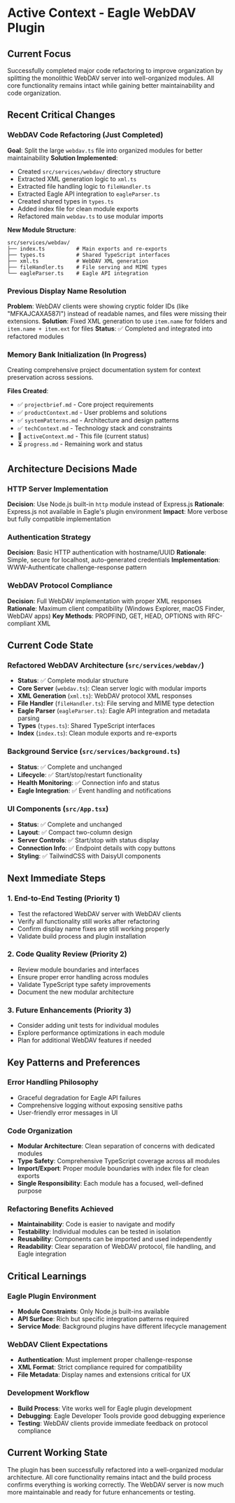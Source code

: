 # Active Context - Eagle WebDAV Plugin

## Current Focus
Successfully completed major code refactoring to improve organization by splitting the monolithic WebDAV server into well-organized modules. All core functionality remains intact while gaining better maintainability and code organization.

## Recent Critical Changes

### WebDAV Code Refactoring (Just Completed)
**Goal**: Split the large `webdav.ts` file into organized modules for better maintainability
**Solution Implemented**:
- Created `src/services/webdav/` directory structure
- Extracted XML generation logic to `xml.ts`
- Extracted file handling logic to `fileHandler.ts` 
- Extracted Eagle API integration to `eagleParser.ts`
- Created shared types in `types.ts`
- Added index file for clean module exports
- Refactored main `webdav.ts` to use modular imports

**New Module Structure**:
```
src/services/webdav/
├── index.ts          # Main exports and re-exports
├── types.ts          # Shared TypeScript interfaces
├── xml.ts            # WebDAV XML generation
├── fileHandler.ts    # File serving and MIME types
└── eagleParser.ts    # Eagle API integration
```

### Previous Display Name Resolution
**Problem**: WebDAV clients were showing cryptic folder IDs (like "MFKAJCAXA587I") instead of readable names, and files were missing their extensions.
**Solution**: Fixed XML generation to use `item.name` for folders and `item.name + item.ext` for files
**Status**: ✅ Completed and integrated into refactored modules

### Memory Bank Initialization (In Progress)
Creating comprehensive project documentation system for context preservation across sessions.

**Files Created**:
- ✅ `projectbrief.md` - Core project requirements
- ✅ `productContext.md` - User problems and solutions  
- ✅ `systemPatterns.md` - Architecture and design patterns
- ✅ `techContext.md` - Technology stack and constraints
- 🔄 `activeContext.md` - This file (current status)
- ⏳ `progress.md` - Remaining work and status

## Architecture Decisions Made

### HTTP Server Implementation
**Decision**: Use Node.js built-in `http` module instead of Express.js
**Rationale**: Express.js not available in Eagle's plugin environment
**Impact**: More verbose but fully compatible implementation

### Authentication Strategy  
**Decision**: Basic HTTP authentication with hostname/UUID
**Rationale**: Simple, secure for localhost, auto-generated credentials
**Implementation**: WWW-Authenticate challenge-response pattern

### WebDAV Protocol Compliance
**Decision**: Full WebDAV implementation with proper XML responses
**Rationale**: Maximum client compatibility (Windows Explorer, macOS Finder, WebDAV apps)
**Key Methods**: PROPFIND, GET, HEAD, OPTIONS with RFC-compliant XML

## Current Code State

### Refactored WebDAV Architecture (`src/services/webdav/`)
- **Status**: ✅ Complete modular structure
- **Core Server** (`webdav.ts`): Clean server logic with modular imports
- **XML Generation** (`xml.ts`): WebDAV protocol XML responses
- **File Handler** (`fileHandler.ts`): File serving and MIME type detection
- **Eagle Parser** (`eagleParser.ts`): Eagle API integration and metadata parsing
- **Types** (`types.ts`): Shared TypeScript interfaces
- **Index** (`index.ts`): Clean module exports and re-exports

### Background Service (`src/services/background.ts`)
- **Status**: ✅ Complete and unchanged
- **Lifecycle**: ✅ Start/stop/restart functionality
- **Health Monitoring**: ✅ Connection info and status
- **Eagle Integration**: ✅ Event handling and notifications

### UI Components (`src/App.tsx`)
- **Status**: ✅ Complete and unchanged
- **Layout**: ✅ Compact two-column design
- **Server Controls**: ✅ Start/stop with status display
- **Connection Info**: ✅ Endpoint details with copy buttons
- **Styling**: ✅ TailwindCSS with DaisyUI components

## Next Immediate Steps

### 1. End-to-End Testing (Priority 1)
- Test the refactored WebDAV server with WebDAV clients
- Verify all functionality still works after refactoring
- Confirm display name fixes are still working properly
- Validate build process and plugin installation

### 2. Code Quality Review (Priority 2)
- Review module boundaries and interfaces
- Ensure proper error handling across modules
- Validate TypeScript type safety improvements
- Document the new modular architecture

### 3. Future Enhancements (Priority 3)
- Consider adding unit tests for individual modules
- Explore performance optimizations in each module
- Plan for additional WebDAV features if needed

## Key Patterns and Preferences

### Error Handling Philosophy
- Graceful degradation for Eagle API failures
- Comprehensive logging without exposing sensitive paths
- User-friendly error messages in UI

### Code Organization  
- **Modular Architecture**: Clean separation of concerns with dedicated modules
- **Type Safety**: Comprehensive TypeScript coverage across all modules
- **Import/Export**: Proper module boundaries with index file for clean exports
- **Single Responsibility**: Each module has a focused, well-defined purpose

### Refactoring Benefits Achieved
- **Maintainability**: Code is easier to navigate and modify
- **Testability**: Individual modules can be tested in isolation
- **Reusability**: Components can be imported and used independently
- **Readability**: Clear separation of WebDAV protocol, file handling, and Eagle integration

## Critical Learnings

### Eagle Plugin Environment
- **Module Constraints**: Only Node.js built-ins available
- **API Surface**: Rich but specific integration patterns required
- **Service Mode**: Background plugins have different lifecycle management

### WebDAV Client Expectations
- **Authentication**: Must implement proper challenge-response
- **XML Format**: Strict compliance required for compatibility
- **File Metadata**: Display names and extensions critical for UX

### Development Workflow
- **Build Process**: Vite works well for Eagle plugin development
- **Debugging**: Eagle Developer Tools provide good debugging experience
- **Testing**: WebDAV clients provide immediate feedback on protocol compliance

## Current Working State
The plugin has been successfully refactored into a well-organized modular architecture. All core functionality remains intact and the build process confirms everything is working correctly. The WebDAV server is now much more maintainable and ready for future enhancements or testing.